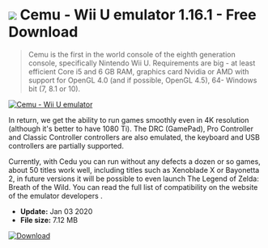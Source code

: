 # ![](https://cdn.softexe.net/static/icon/win.gif) Cemu - Wii U emulator 1.16.1 - Free Download

> Cemu is the first in the world console of the eighth generation console, specifically Nintendo Wii U. Requirements are big - at least efficient Core i5 and 6 GB RAM, graphics card Nvidia or AMD with support for OpenGL 4.0 (and if possible, OpenGL 4.5), 64- Windows bit (7, 8.1 or 10).

[![Cemu - Wii U emulator](https://gallery.dpcdn.pl/imgc/Tools/74715/g_-_420x350_1.5_-_x20170316194650_0.jpg)](https://softexe.net/win/games-entertainment/emulators/cemu-wii-u-emulator:hpga.html)

In return, we get the ability to run games smoothly even in 4K resolution (although it's better to have 1080 Ti). The DRC (GamePad), Pro Controller and Classic Controller controllers are also emulated, the keyboard and USB controllers are partially supported.
 
 Currently, with Cedu you can run without any defects a dozen or so games, about 50 titles work well, including titles such as Xenoblade X or Bayonetta 2, in future versions it will be possible to even launch The Legend of Zelda: Breath of the Wild. You can read the full list of compatibility on the website of the emulator developers .


- **Update:** Jan 03 2020
- **File size:** 7.12 MB

[![Download](https://cdn.softexe.net/static/img/download.png)](https://softexe.net/win/games-entertainment/emulators/cemu-wii-u-emulator:hpga.html)

